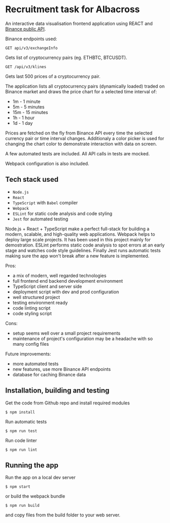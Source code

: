 # Recruitment task for Albacross

An interactive data visualisation frontend application using REACT and [Binance public API](https://github.com/binance/binance-spot-api-docs/blob/master/rest-api.md). 

Binance endpoints used:
```
GET api/v3/exchangeInfo
```
Gets list of cryptocurrency pairs (eg. ETHBTC, BTCUSDT).

```
GET /api/v3/klines
```
Gets last 500 prices of a cryptocurrency pair.

The application lists all cryptocurrency pairs (dynamically loaded) traded on Binance market and draws the price chart for a selected time interval of:

* 1m - 1 minute
* 5m - 5 minutes
* 15m - 15 minutes
* 1h - 1 hour
* 1d - 1 day

Prices are fetched on the fly from Binance API every time the selected currency pair or time interval changes. Additionaly a color picker is used for changing the chart color to demonstrate interaction with data on screen.

A few automated tests are included. All API calls in tests are mocked.

Webpack configuration is also included.

## Tech stack used
* `Node.js`
* `React`
* `TypeScript` with `Babel` compiler
* `Webpack`
* `ESLint` for static code analysis and code styling
* `Jest` for automated testing

Node.js + React + TypeScript make a perfect full-stack for building a modern, scalable, and high-quality web applications. Webpack helps to deploy large scale projects. It has been used in this project mainly for demostration. ESLint performs static code analysis to spot errors at an early stage and watches code style guidelines. Finally Jest runs automatic tests making sure the app won't break after a new feature is implemented.


Pros:
* a mix of modern, well regarded technologies
* full frontend end backend development environment
* TypeScript client and server side
* deployment script with dev and prod configuration
* well structured project
* testing environment ready
* code linting script
* code styling script

Cons:
* setup seems well over a small project requirements
* maintenance of project's configuration may be a headache with so many config files 

Future improvements:
* more automated tests
* new features, use more Binance API endpoints
* database for caching Binance data

## Installation, building and testing
Get the code from Github repo and install required modules
```
$ npm install
```
Run automatic tests
```
$ npm run test
```
Run code linter
```
$ npm run lint
```

## Running the app
Run the app on a local dev server
```
$ npm start
```
or build the webpack bundle
```
$ npm run build
```
and copy files from the build folder to your web server.
